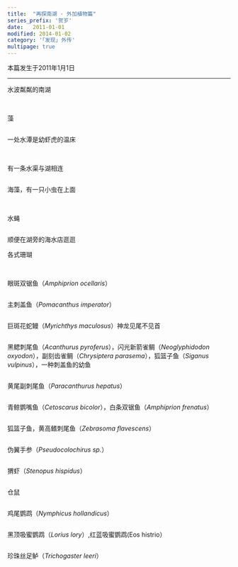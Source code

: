 ```yaml
---
title:  "再探南湖 · 外加植物篇"
series_prefix: '贺岁'
date:   2011-01-01
modified: 2014-01-02
category: '｢发现｣ 外传'
multipage: true
---
```

本篇发生于2011年1月1日

---

水波粼粼的南湖

<img class='disc' data-src='https://lykoseremos.github.io/gmalb-01/diss1/11.jpg'>

<img class='disc' data-src='https://lykoseremos.github.io/gmalb-01/diss1/22.jpg'>


藻

<img class='disc' data-src='https://lykoseremos.github.io/gmalb-01/diss1/33.jpg'>


一处水潭是幼虾虎的温床

<img class='disc' data-src='https://lykoseremos.github.io/gmalb-01/diss1/55.jpg'>

<img class='disc' data-src='https://lykoseremos.github.io/gmalb-01/diss1/66.jpg'>


有一条水渠与湖相连

<img class='disc' data-src='https://lykoseremos.github.io/gmalb-01/diss1/77.jpg'>



海藻，有一只小虫在上面

<img class='disc' data-src='https://lykoseremos.github.io/gmalb-01/diss1/88.jpg'>


<img class='disc' data-src='https://lykoseremos.github.io/gmalb-01/diss1/99.jpg'>

<img class='disc' data-src='https://lykoseremos.github.io/gmalb-01/diss1/100.jpg'>


水蝇

<img class='disc' data-src='https://lykoseremos.github.io/gmalb-01/diss1/101.jpg'>


顺便在湖旁的海水店逛逛

各式珊瑚

<img class='disc' data-src='https://lykoseremos.github.io/gmalb-01/diss1/102.jpg'>


<img class='disc' data-src='https://lykoseremos.github.io/gmalb-01/diss1/103.jpg'>

<img class='disc' data-src='https://lykoseremos.github.io/gmalb-01/diss1/104.jpg'>

<img class='disc' data-src='https://lykoseremos.github.io/gmalb-01/diss1/105.jpg'>

<img class='disc' data-src='https://lykoseremos.github.io/gmalb-01/diss1/106.jpg'>

<img class='disc' data-src='https://lykoseremos.github.io/gmalb-01/diss1/107.jpg'>

<img class='disc' data-src='https://lykoseremos.github.io/gmalb-01/diss1/108.jpg'>


眼斑双锯鱼（<i>Amphiprion ocellaris</i>）

<img class='disc' data-src='https://lykoseremos.github.io/gmalb-01/diss1/109.jpg'>



主刺盖鱼（<i>Pomacanthus imperator</i>）

<img class='disc' data-src='https://lykoseremos.github.io/gmalb-01/diss1/204.jpg'>



巨斑花蛇鳗（<i>Myrichthys maculosus</i>）神龙见尾不见首

<img class='disc' data-src='https://lykoseremos.github.io/gmalb-01/diss1/205.jpg'>



黑鳃刺尾鱼（<i>Acanthurus pyroferus</i>），闪光新箭雀鲷（<i>Neoglyphidodon oxyodon</i>），副刻齿雀鲷（<i>Chrysiptera parasema</i>），狐篮子鱼（<i>Siganus vulpinus</i>），一种刺盖鱼的幼鱼

<img class='disc' data-src='https://lykoseremos.github.io/gmalb-01/diss1/206.jpg'>


黄尾副刺尾鱼（<i>Paracanthurus hepatus</i>）

<img class='disc' data-src='https://lykoseremos.github.io/gmalb-01/diss1/207.jpg'>


青鲸鹦嘴鱼（<i>Cetoscarus bicolor</i>），白条双锯鱼（<i>Amphiprion frenatus</i>）

<img class='disc' data-src='https://lykoseremos.github.io/gmalb-01/diss1/208.jpg'>

狐篮子鱼，黄高鳍刺尾鱼（<i>Zebrasoma flavescens</i>）

<img class='disc' data-src='https://lykoseremos.github.io/gmalb-01/diss1/209.jpg'>

伪翼手参（<i>Pseudocolochirus sp.</i>）

<img class='disc' data-src='https://lykoseremos.github.io/gmalb-01/diss1/210.jpg'>

猬虾（<i>Stenopus hispidus</i>）

<img class='disc' data-src='https://lykoseremos.github.io/gmalb-01/diss1/211.jpg'>

仓鼠

<img class='disc' data-src='https://lykoseremos.github.io/gmalb-01/diss1/212.jpg'>

鸡尾鹦鹉（<i>Nymphicus hollandicus</i>）

<img class='disc' data-src='https://lykoseremos.github.io/gmalb-01/diss1/213.jpg'>

黑顶吸蜜鹦鹉（<i>Lorius lory</i>）,红蓝吸蜜鹦鹉(Eos histrio</i>）

<img class='disc' data-src='https://lykoseremos.github.io/gmalb-01/diss1/214.jpg'>

珍珠丝足鲈（<i>Trichogaster leeri</i>）

<img class='disc' data-src='https://lykoseremos.github.io/gmalb-01/diss1/215.jpg'>
